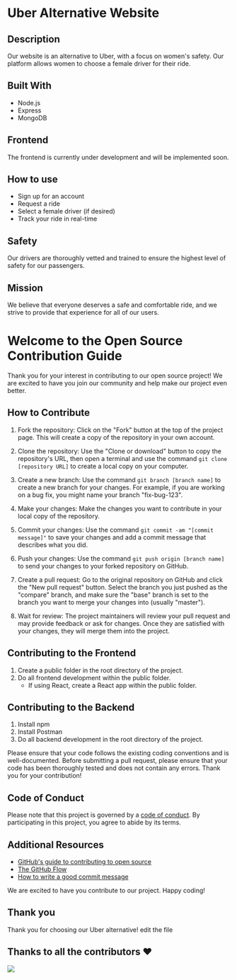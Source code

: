 # Uber Alternative Website

## Description
Our website is an alternative to Uber, with a focus on women's safety. Our platform allows women to choose a female driver for their ride.

## Built With
- Node.js
- Express
- MongoDB

## Frontend
The frontend is currently under development and will be implemented soon.

## How to use
- Sign up for an account
- Request a ride
- Select a female driver (if desired)
- Track your ride in real-time

## Safety
Our drivers are thoroughly vetted and trained to ensure the highest level of safety for our passengers.

## Mission
We believe that everyone deserves a safe and comfortable ride, and we strive to provide that experience for all of our users.

# Welcome to the Open Source Contribution Guide

Thank you for your interest in contributing to our open source project! We are excited to have you join our community and help make our project even better.

## How to Contribute

1. Fork the repository: Click on the "Fork" button at the top of the project page. This will create a copy of the repository in your own account.

2. Clone the repository: Use the "Clone or download" button to copy the repository's URL, then open a terminal and use the command `git clone [repository URL]` to create a local copy on your computer.

3. Create a new branch: Use the command `git branch [branch name]` to create a new branch for your changes. For example, if you are working on a bug fix, you might name your branch "fix-bug-123".

4. Make your changes: Make the changes you want to contribute in your local copy of the repository.

5. Commit your changes: Use the command `git commit -am "[commit message]"` to save your changes and add a commit message that describes what you did.

6. Push your changes: Use the command `git push origin [branch name]` to send your changes to your forked repository on GitHub.

7. Create a pull request: Go to the original repository on GitHub and click the "New pull request" button. Select the branch you just pushed as the "compare" branch, and make sure the "base" branch is set to the branch you want to merge your changes into (usually "master").

8. Wait for review: The project maintainers will review your pull request and may provide feedback or ask for changes. Once they are satisfied with your changes, they will merge them into the project.

## Contributing to the Frontend
1. Create a public folder in the root directory of the project.
2. Do all frontend development within the public folder.
    - If using React, create a React app within the public folder.

## Contributing to the Backend
1. Install npm
2. Install Postman
3. Do all backend development in the root directory of the project.

Please ensure that your code follows the existing coding conventions and is well-documented. Before submitting a pull request, please ensure that your code has been thoroughly tested and does not contain any errors. Thank you for your contribution!


## Code of Conduct

Please note that this project is governed by a [code of conduct](CODE_OF_CONDUCT.md). By participating in this project, you agree to abide by its terms.

## Additional Resources

- [GitHub's guide to contributing to open source](https://opensource.guide/how-to-contribute/)
- [The GitHub Flow](https://guides.github.com/introduction/flow/)
- [How to write a good commit message](https://chris.beams.io/posts/git-commit/)

We are excited to have you contribute to our project. Happy coding!


## Thank you
Thank you for choosing our Uber alternative!
edit the file

## Thanks to all the contributors ❤️
<a href = "https://github.com/immortalAbdul01/Uber-alternative/contributors">
  <img src = "https://contrib.rocks/image?repo=immortalAbdul01/Uber-alternative"/>
</a>

